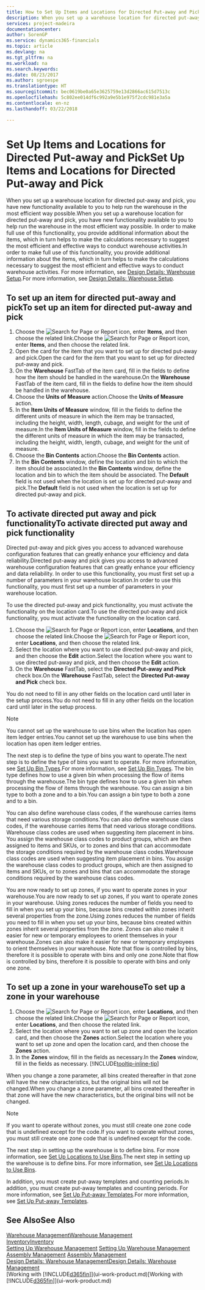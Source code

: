 ```yaml
---
title: How to Set Up Items and Locations for Directed Put-away and Pick | Microsoft Docs
description: When you set up a warehouse location for directed put-away and pick, you have new functionality available to you to help run the warehouse in the most efficient way possible.
services: project-madeira
documentationcenter: 
author: SorenGP
ms.service: dynamics365-financials
ms.topic: article
ms.devlang: na
ms.tgt_pltfrm: na
ms.workload: na
ms.search.keywords: 
ms.date: 08/23/2017
ms.author: sgroespe
ms.translationtype: HT
ms.sourcegitcommit: bec0619be0a65e3625759e13d2866ac615d7513c
ms.openlocfilehash: 5c802ee014df6c992a9e5b1e975f2cdc981e3a5a
ms.contentlocale: en-nz
ms.lasthandoff: 03/22/2018

---
```

# <a name="set-up-items-and-locations-for-directed-put-away-and-pick"></a><span data-ttu-id="2d0c1-103">Set Up Items and Locations for Directed Put-away and Pick</span><span class="sxs-lookup"><span data-stu-id="2d0c1-103">Set Up Items and Locations for Directed Put-away and Pick</span></span>
<span data-ttu-id="2d0c1-104">When you set up a warehouse location for directed put-away and pick, you have new functionality available to you to help run the warehouse in the most efficient way possible.</span><span class="sxs-lookup"><span data-stu-id="2d0c1-104">When you set up a warehouse location for directed put-away and pick, you have new functionality available to you to help run the warehouse in the most efficient way possible.</span></span> <span data-ttu-id="2d0c1-105">In order to make full use of this functionality, you provide additional information about the items, which in turn helps to make the calculations necessary to suggest the most efficient and effective ways to conduct warehouse activities.</span><span class="sxs-lookup"><span data-stu-id="2d0c1-105">In order to make full use of this functionality, you provide additional information about the items, which in turn helps to make the calculations necessary to suggest the most efficient and effective ways to conduct warehouse activities.</span></span> <span data-ttu-id="2d0c1-106">For more information, see [Design Details: Warehouse Setup](design-details-warehouse-setup.md).</span><span class="sxs-lookup"><span data-stu-id="2d0c1-106">For more information, see [Design Details: Warehouse Setup](design-details-warehouse-setup.md).</span></span>

## <a name="to-set-up-an-item-for-directed-put-away-and-pick"></a><span data-ttu-id="2d0c1-107">To set up an item for directed put-away and pick</span><span class="sxs-lookup"><span data-stu-id="2d0c1-107">To set up an item for directed put-away and pick</span></span>  
1.  <span data-ttu-id="2d0c1-108">Choose the ![Search for Page or Report](media/ui-search/search_small.png "Search for Page or Report icon") icon, enter **Items**, and then choose the related link.</span><span class="sxs-lookup"><span data-stu-id="2d0c1-108">Choose the ![Search for Page or Report](media/ui-search/search_small.png "Search for Page or Report icon") icon, enter **Items**, and then choose the related link.</span></span>  
2.  <span data-ttu-id="2d0c1-109">Open the card for the item that you want to set up for directed put-away and pick.</span><span class="sxs-lookup"><span data-stu-id="2d0c1-109">Open the card for the item that you want to set up for directed put-away and pick.</span></span>
3. <span data-ttu-id="2d0c1-110">On the **Warehouse** FastTab of the item card, fill in the fields to define how the item should be handled in the warehouse.</span><span class="sxs-lookup"><span data-stu-id="2d0c1-110">On the **Warehouse** FastTab of the item card, fill in the fields to define how the item should be handled in the warehouse.</span></span>  
4.  <span data-ttu-id="2d0c1-111">Choose the **Units of Measure** action.</span><span class="sxs-lookup"><span data-stu-id="2d0c1-111">Choose the **Units of Measure** action.</span></span>
5. <span data-ttu-id="2d0c1-112">In the **Item Units of Measure** window, fill in the fields to define the different units of measure in which the item may be transacted, including the height, width, length, cubage, and weight for the unit of measure.</span><span class="sxs-lookup"><span data-stu-id="2d0c1-112">In the **Item Units of Measure** window, fill in the fields to define the different units of measure in which the item may be transacted, including the height, width, length, cubage, and weight for the unit of measure.</span></span>
6. <span data-ttu-id="2d0c1-113">Choose the **Bin Contents** action.</span><span class="sxs-lookup"><span data-stu-id="2d0c1-113">Choose the **Bin Contents** action.</span></span>
7. <span data-ttu-id="2d0c1-114">In the **Bin Contents** window, define the location and bin to which the item should be associated.</span><span class="sxs-lookup"><span data-stu-id="2d0c1-114">In the **Bin Contents** window, define the location and bin to which the item should be associated.</span></span> <span data-ttu-id="2d0c1-115">The **Default** field is not used when the location is set up for directed put-away and pick.</span><span class="sxs-lookup"><span data-stu-id="2d0c1-115">The **Default** field is not used when the location is set up for directed put-away and pick.</span></span>  

## <a name="to-activate-directed-put-away-and-pick-functionality"></a><span data-ttu-id="2d0c1-116">To activate directed put away and pick functionality</span><span class="sxs-lookup"><span data-stu-id="2d0c1-116">To activate directed put away and pick functionality</span></span>  
<span data-ttu-id="2d0c1-117">Directed put-away and pick gives you access to advanced warehouse configuration features that can greatly enhance your efficiency and data reliability.</span><span class="sxs-lookup"><span data-stu-id="2d0c1-117">Directed put-away and pick gives you access to advanced warehouse configuration features that can greatly enhance your efficiency and data reliability.</span></span> <span data-ttu-id="2d0c1-118">In order to use this functionality, you must first set up a number of parameters in your warehouse location.</span><span class="sxs-lookup"><span data-stu-id="2d0c1-118">In order to use this functionality, you must first set up a number of parameters in your warehouse location.</span></span>  

<span data-ttu-id="2d0c1-119">To use the directed put-away and pick functionality, you must activate the functionality on the location card.</span><span class="sxs-lookup"><span data-stu-id="2d0c1-119">To use the directed put-away and pick functionality, you must activate the functionality on the location card.</span></span>    
1.  <span data-ttu-id="2d0c1-120">Choose the ![Search for Page or Report](media/ui-search/search_small.png "Search for Page or Report icon") icon, enter **Locations**, and then choose the related link.</span><span class="sxs-lookup"><span data-stu-id="2d0c1-120">Choose the ![Search for Page or Report](media/ui-search/search_small.png "Search for Page or Report icon") icon, enter **Locations**, and then choose the related link.</span></span>  
2.  <span data-ttu-id="2d0c1-121">Select the location where you want to use directed put-away and pick, and then choose the **Edit** action.</span><span class="sxs-lookup"><span data-stu-id="2d0c1-121">Select the location where you want to use directed put-away and pick, and then choose the **Edit** action.</span></span>  
3.  <span data-ttu-id="2d0c1-122">On the **Warehouse** FastTab, select the **Directed Put-away and Pick** check box.</span><span class="sxs-lookup"><span data-stu-id="2d0c1-122">On the **Warehouse** FastTab, select the **Directed Put-away and Pick** check box.</span></span>  

<span data-ttu-id="2d0c1-123">You do not need to fill in any other fields on the location card until later in the setup process.</span><span class="sxs-lookup"><span data-stu-id="2d0c1-123">You do not need to fill in any other fields on the location card until later in the setup process.</span></span>  

> [!NOTE]  
>  <span data-ttu-id="2d0c1-124">You cannot set up the warehouse to use bins when the location has open item ledger entries.</span><span class="sxs-lookup"><span data-stu-id="2d0c1-124">You cannot set up the warehouse to use bins when the location has open item ledger entries.</span></span>  

<span data-ttu-id="2d0c1-125">The next step is to define the type of bins you want to operate.</span><span class="sxs-lookup"><span data-stu-id="2d0c1-125">The next step is to define the type of bins you want to operate.</span></span> <span data-ttu-id="2d0c1-126">For more information, see [Set Up Bin Types](warehouse-how-to-set-up-bin-types.md).</span><span class="sxs-lookup"><span data-stu-id="2d0c1-126">For more information, see [Set Up Bin Types](warehouse-how-to-set-up-bin-types.md).</span></span> <span data-ttu-id="2d0c1-127">The bin type defines how to use a given bin when processing the flow of items through the warehouse.</span><span class="sxs-lookup"><span data-stu-id="2d0c1-127">The bin type defines how to use a given bin when processing the flow of items through the warehouse.</span></span> <span data-ttu-id="2d0c1-128">You can assign a bin type to both a zone and to a bin.</span><span class="sxs-lookup"><span data-stu-id="2d0c1-128">You can assign a bin type to both a zone and to a bin.</span></span>  

<span data-ttu-id="2d0c1-129">You can also define warehouse class codes, if the warehouse carries items that need various storage conditions.</span><span class="sxs-lookup"><span data-stu-id="2d0c1-129">You can also define warehouse class codes, if the warehouse carries items that need various storage conditions.</span></span> <span data-ttu-id="2d0c1-130">Warehouse class codes are used when suggesting item placement in bins. You assign the warehouse class codes to product groups, which are then assigned to items and SKUs, or to zones and bins that can accommodate the storage conditions required by the warehouse class codes.</span><span class="sxs-lookup"><span data-stu-id="2d0c1-130">Warehouse class codes are used when suggesting item placement in bins. You assign the warehouse class codes to product groups, which are then assigned to items and SKUs, or to zones and bins that can accommodate the storage conditions required by the warehouse class codes.</span></span>  

<span data-ttu-id="2d0c1-131">You are now ready to set up zones, if you want to operate zones in your warehouse.</span><span class="sxs-lookup"><span data-stu-id="2d0c1-131">You are now ready to set up zones, if you want to operate zones in your warehouse.</span></span> <span data-ttu-id="2d0c1-132">Using zones reduces the number of fields you need to fill in when you set up your bins, because bins created within zones inherit several properties from the zone.</span><span class="sxs-lookup"><span data-stu-id="2d0c1-132">Using zones reduces the number of fields you need to fill in when you set up your bins, because bins created within zones inherit several properties from the zone.</span></span> <span data-ttu-id="2d0c1-133">Zones can also make it easier for new or temporary employees to orient themselves in your warehouse.</span><span class="sxs-lookup"><span data-stu-id="2d0c1-133">Zones can also make it easier for new or temporary employees to orient themselves in your warehouse.</span></span> <span data-ttu-id="2d0c1-134">Note that flow is controlled by bins, therefore it is possible to operate with bins and only one zone.</span><span class="sxs-lookup"><span data-stu-id="2d0c1-134">Note that flow is controlled by bins, therefore it is possible to operate with bins and only one zone.</span></span>  

## <a name="to-set-up-a-zone-in-your-warehouse"></a><span data-ttu-id="2d0c1-135">To set up a zone in your warehouse</span><span class="sxs-lookup"><span data-stu-id="2d0c1-135">To set up a zone in your warehouse</span></span>  
1.  <span data-ttu-id="2d0c1-136">Choose the ![Search for Page or Report](media/ui-search/search_small.png "Search for Page or Report icon") icon, enter **Locations**, and then choose the related link.</span><span class="sxs-lookup"><span data-stu-id="2d0c1-136">Choose the ![Search for Page or Report](media/ui-search/search_small.png "Search for Page or Report icon") icon, enter **Locations**, and then choose the related link.</span></span>  
2.  <span data-ttu-id="2d0c1-137">Select the location where you want to set up zone and open the location card, and then choose the **Zones** action.</span><span class="sxs-lookup"><span data-stu-id="2d0c1-137">Select the location where you want to set up zone and open the location card, and then choose the **Zones** action.</span></span>  
3.  <span data-ttu-id="2d0c1-138">In the **Zones** window, fill in the fields as necessary.</span><span class="sxs-lookup"><span data-stu-id="2d0c1-138">In the **Zones** window, fill in the fields as necessary.</span></span> [!INCLUDE[tooltip-inline-tip](includes/tooltip-inline-tip_md.md)]  

<span data-ttu-id="2d0c1-139">When you change a zone parameter, all bins created thereafter in that zone will have the new characteristics, but the original bins will not be changed.</span><span class="sxs-lookup"><span data-stu-id="2d0c1-139">When you change a zone parameter, all bins created thereafter in that zone will have the new characteristics, but the original bins will not be changed.</span></span>  

> [!NOTE]  
>  <span data-ttu-id="2d0c1-140">If you want to operate without zones, you must still create one zone code that is undefined except for the code.</span><span class="sxs-lookup"><span data-stu-id="2d0c1-140">If you want to operate without zones, you must still create one zone code that is undefined except for the code.</span></span>  

<span data-ttu-id="2d0c1-141">The next step in setting up the warehouse is to define bins. For more information, see [Set Up Locations to Use Bins](warehouse-how-to-set-up-locations-to-use-bins.md).</span><span class="sxs-lookup"><span data-stu-id="2d0c1-141">The next step in setting up the warehouse is to define bins. For more information, see [Set Up Locations to Use Bins](warehouse-how-to-set-up-locations-to-use-bins.md).</span></span>  

<span data-ttu-id="2d0c1-142">In addition, you must create put-away templates and counting periods.</span><span class="sxs-lookup"><span data-stu-id="2d0c1-142">In addition, you must create put-away templates and counting periods.</span></span> <span data-ttu-id="2d0c1-143">For more information, see [Set Up Put-away Templates](warehouse-how-to-set-up-put-away-templates.md).</span><span class="sxs-lookup"><span data-stu-id="2d0c1-143">For more information, see [Set Up Put-away Templates](warehouse-how-to-set-up-put-away-templates.md).</span></span>  

## <a name="see-also"></a><span data-ttu-id="2d0c1-144">See Also</span><span class="sxs-lookup"><span data-stu-id="2d0c1-144">See Also</span></span>  
[<span data-ttu-id="2d0c1-145">Warehouse Management</span><span class="sxs-lookup"><span data-stu-id="2d0c1-145">Warehouse Management</span></span>](warehouse-manage-warehouse.md)  
[<span data-ttu-id="2d0c1-146">Inventory</span><span class="sxs-lookup"><span data-stu-id="2d0c1-146">Inventory</span></span>](inventory-manage-inventory.md)  
<span data-ttu-id="2d0c1-147">[Setting Up Warehouse Management](warehouse-setup-warehouse.md)   </span><span class="sxs-lookup"><span data-stu-id="2d0c1-147">[Setting Up Warehouse Management](warehouse-setup-warehouse.md)   </span></span>  
<span data-ttu-id="2d0c1-148">[Assembly Management](assembly-assemble-items.md)  </span><span class="sxs-lookup"><span data-stu-id="2d0c1-148">[Assembly Management](assembly-assemble-items.md)  </span></span>  
[<span data-ttu-id="2d0c1-149">Design Details: Warehouse Management</span><span class="sxs-lookup"><span data-stu-id="2d0c1-149">Design Details: Warehouse Management</span></span>](design-details-warehouse-management.md)  
<span data-ttu-id="2d0c1-150">[Working with [!INCLUDE[d365fin](includes/d365fin_md.md)]](ui-work-product.md)</span><span class="sxs-lookup"><span data-stu-id="2d0c1-150">[Working with [!INCLUDE[d365fin](includes/d365fin_md.md)]](ui-work-product.md)</span></span>  

